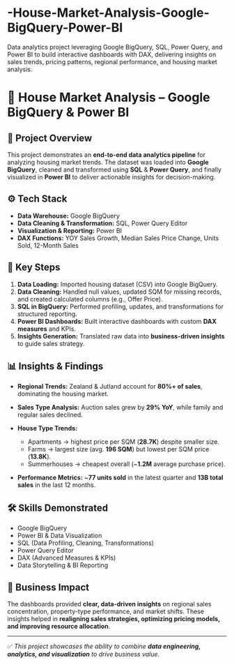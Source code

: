 # -House-Market-Analysis-Google-BigQuery-Power-BI
Data analytics project leveraging Google BigQuery, SQL, Power Query, and Power BI to build interactive dashboards with DAX, delivering insights on sales trends, pricing patterns, regional performance, and housing market analysis.


# 🏡 House Market Analysis – Google BigQuery & Power BI

## 📌 **Project Overview**

This project demonstrates an **end-to-end data analytics pipeline** for analyzing housing market trends. The dataset was loaded into **Google BigQuery**, cleaned and transformed using **SQL** & **Power Query**, and finally visualized in **Power BI** to deliver actionable insights for decision-making.

## ⚙️ **Tech Stack**

* **Data Warehouse:** Google BigQuery
* **Data Cleaning & Transformation:** SQL, Power Query Editor
* **Visualization & Reporting:** Power BI
* **DAX Functions:** YOY Sales Growth, Median Sales Price Change, Units Sold, 12-Month Sales

## 🚀 **Key Steps**

1. **Data Loading:** Imported housing dataset (CSV) into Google BigQuery.
2. **Data Cleaning:** Handled null values, updated SQM for missing records, and created calculated columns (e.g., Offer Price).
3. **SQL in BigQuery:** Performed profiling, updates, and transformations for structured reporting.
4. **Power BI Dashboards:** Built interactive dashboards with custom **DAX measures** and KPIs.
5. **Insights Generation:** Translated raw data into **business-driven insights** to guide sales strategy.

## 📊 **Insights & Findings**

* **Regional Trends:** Zealand & Jutland account for **80%+ of sales**, dominating the housing market.
* **Sales Type Analysis:** Auction sales grew by **29% YoY**, while family and regular sales declined.
* **House Type Trends:**

  * Apartments → highest price per SQM (**28.7K**) despite smaller size.
  * Farms → largest size (avg. **196 SQM**) but lowest per SQM price (**13.8K**).
  * Summerhouses → cheapest overall (\~**1.2M** average purchase price).
* **Performance Metrics:** \~**77 units sold** in the latest quarter and **13B total sales** in the last 12 months.


## 🛠️ **Skills Demonstrated**

* Google BigQuery
* Power BI & Data Visualization
* SQL (Data Profiling, Cleaning, Transformations)
* Power Query Editor
* DAX (Advanced Measures & KPIs)
* Data Storytelling & BI Reporting

## 🎯 **Business Impact**

The dashboards provided **clear, data-driven insights** on regional sales concentration, property-type performance, and market shifts. These insights helped in **realigning sales strategies, optimizing pricing models, and improving resource allocation**.

---

✅ *This project showcases the ability to combine **data engineering, analytics, and visualization** to drive business value.*


